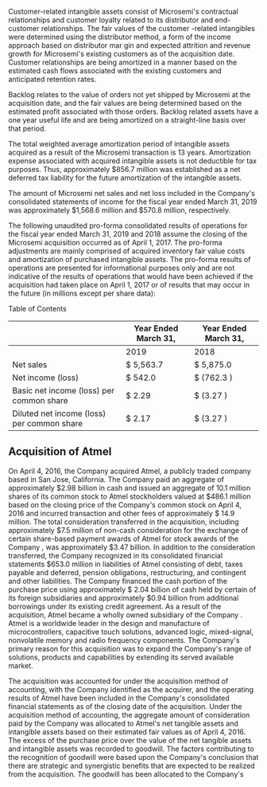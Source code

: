Customer-related intangible assets consist of Microsemi's contractual relationships and customer loyalty related to its distributor and end-customer relationships. The fair values of the customer -related intangibles were determined using the distributor method, a form of the income approach based on distributor mar gin and expected attrition and revenue growth for Microsemi's existing customers as of the acquisition date. Customer relationships are being amortized in a manner based on the estimated cash flows associated with the existing customers and anticipated retention rates.

Backlog relates to the value of orders not yet shipped by Microsemi at the acquisition date, and the fair values are being determined based on the estimated profit associated with those orders. Backlog related assets have a one year useful life and are being amortized on a straight-line basis over that period.

The total weighted average amortization period of intangible assets acquired as a result of the Microsemi transaction is 13 years. Amortization expense associated with acquired intangible assets is not deductible for tax purposes. Thus, approximately $856.7 million was established as a net deferred tax liability for the future amortization of the intangible assets.

The amount of Microsemi net sales and net loss included in the Company's consolidated statements of income for the fiscal year ended March 31, 2019 was approximately $1,568.6 million and $570.8 million, respectively.

The following unaudited pro-forma consolidated results of operations for the fiscal year ended March 31, 2019 and 2018 assume the closing of the Microsemi acquisition occurred as of April 1, 2017. The pro-forma adjustments are mainly comprised of acquired inventory fair value costs and amortization of purchased intangible assets. The pro-forma results of operations are presented for informational purposes only and are not indicative of the results of operations that would have been achieved if the acquisition had taken place on April 1, 2017 or of results that may occur in the future (in millions except per share data):

Table of Contents

|                                            | Year Ended March 31,   | Year Ended March 31,   |
|--------------------------------------------|------------------------|------------------------|
|                                            | 2019                   | 2018                   |
| Net sales                                  | $ 5,563.7              | $ 5,875.0              |
| Net income (loss)                          | $ 542.0                | $ (762.3 )             |
| Basic net income (loss) per common share   | $ 2.29                 | $ (3.27 )              |
| Diluted net income (loss) per common share | $ 2.17                 | $ (3.27 )              |

## Acquisition of Atmel

On April 4, 2016, the Company acquired Atmel, a publicly traded company based in San Jose, California. The Company paid an aggregate of approximately $2.98 billion in cash and issued an aggregate of 10.1 million shares of its common stock to Atmel stockholders valued at $486.1 million based on the closing price of the Company's common stock on April 4, 2016 and incurred transaction and other fees of approximately $ 14.9 million. The total consideration transferred in the acquisition, including approximately $7.5 million of non-cash consideration for the exchange of certain share-based payment awards of Atmel for stock awards of the Company , was approximately $3.47 billion. In addition to the consideration transferred, the Company recognized in its consolidated financial statements $653.0 million in liabilities of Atmel consisting of debt, taxes payable and deferred, pension obligations, restructuring, and contingent and other liabilities. The Company financed the cash portion of the purchase price using approximately $ 2.04 billion of cash held by certain of its foreign subsidiaries and approximately $0.94 billion from additional borrowings under its existing credit agreement. As a result of the acquisition, Atmel became a wholly owned subsidiary of the Company . Atmel is a worldwide leader in the design and manufacture of microcontrollers, capacitive touch solutions, advanced logic, mixed-signal, nonvolatile memory and radio frequency components. The Company's primary reason for this acquisition was to expand the Company's range of solutions, products and capabilities by extending its served available market.

The acquisition was accounted for under the acquisition method of accounting, with the Company identified as the acquirer, and the operating results of Atmel have been included in the Company's consolidated financial statements as of the closing date of the acquisition. Under the acquisition method of accounting, the aggregate amount of consideration paid by the Company was allocated to Atmel's net tangible assets and intangible assets based on their estimated fair values as of April 4, 2016. The excess of the purchase price over the value of the net tangible assets and intangible assets was recorded to goodwill. The factors contributing to the recognition of goodwill were based upon the Company's conclusion that there are strategic and synergistic benefits that are expected to be realized from the acquisition. The goodwill has been allocated to the Company's